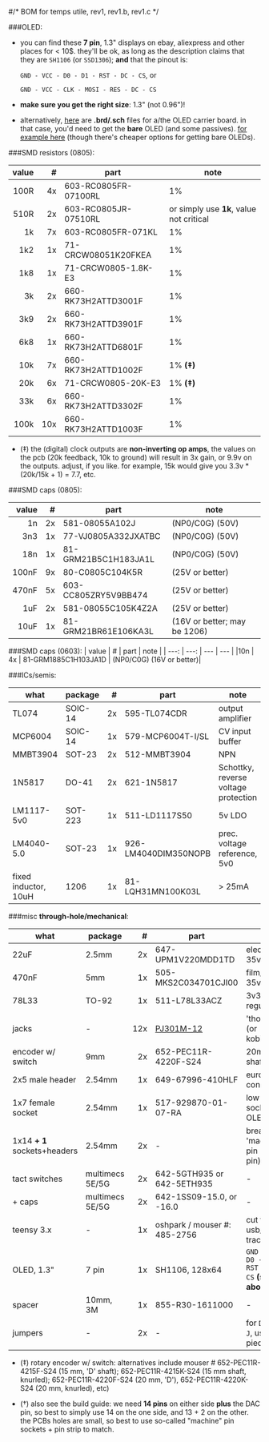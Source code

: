 #/* BOM for temps utile, rev1, rev1.b, rev1.c */

###OLED:

- you can find these **7 pin**, 1.3" displays on ebay, aliexpress and other places for < 10$. they'll be ok, as long as the description claims that they are `SH1106` (or `SSD1306`); **and** that the pinout is: 

  `GND - VCC - D0 - D1 - RST - DC - CS`, or 

  `GND - VCC - CLK - MOSI - RES - DC - CS`

- **make sure you get the right size**: 1.3" (not 0.96")! 
- alternatively, [here](https://github.com/mxmxmx/O_C/tree/master/hardware/gerbers/128x64_1_3_oled) are **.brd/.sch** files for a/the OLED carrier board. in that case, you'd need to get the **bare** OLED (and some passives). [for example here](http://www.buydisplay.com/default/serial-spi-1-3-inch-128x64-oled-display-module-ssd1306-white-on-black) (though there's cheaper options for getting bare OLEDs).

###SMD resistors (0805):

| value | # | part | note |
| ---: | ---: | --- |  --- |
|100R |		 4x | 603-RC0805FR-07100RL | 1% |
| 510R |         2x | 603-RC0805JR-07510RL | or simply use **1k**, value not critical |
| 1k  |       7x | 603-RC0805FR-071KL | 1% |
| 1k2  |         1x | 71-CRCW08051K20FKEA | 1% |
| 1k8  |         1x | 71-CRCW0805-1.8K-E3 | 1% |
| 3k   |         2x | 660-RK73H2ATTD3001F | 1% |
| 3k9  |        2x | 660-RK73H2ATTD3901F | 1% |
| 6k8  |        1x | 660-RK73H2ATTD6801F | 1% |
| 10k  |         7x | 660-RK73H2ATTD1002F | 1% **(‡)** |
| 20k  |         6x  | 71-CRCW0805-20K-E3  | 1% **(‡)**| 
| 33k |          6x  | 660-RK73H2ATTD3302F | 1% |
| 100k |         10x | 660-RK73H2ATTD1003F | 1% |

- (‡) the (digital) clock outputs are **non-inverting op amps**, the values on the pcb (20k feedback, 10k to ground) will result in 3x gain, or 9.9v on the outputs. adjust, if you like. for example, 15k would give you 3.3v * (20k/15k + 1) = 7.7, etc.

###SMD caps (0805):

| value | # | part | note |
| ---: | ---: | --- | --- |
| 1n    | 2x  | 581-08055A102J | (NP0/C0G) (50V)|
| 3n3   |1x | 77-VJ0805A332JXATBC | (NP0/C0G) (50V)|
| 18n   | 1x | 81-GRM21B5C1H183JA1L | (NP0/C0G) (50V)|
| 100nF | 9x | 80-C0805C104K5R | (25V or better)|
| 470nF | 5x | 603-CC805ZRY5V9BB474 | (25V or better) |
| 1uF   | 2x | 581-08055C105K4Z2A | (25V or better)|
| 10uF  | 1x | 81-GRM21BR61E106KA3L | (16V or better; may be 1206)|

###SMD caps (0603):
| value | # | part | note |
| ---: | ---: | --- | --- |
|10n   | 4x | 81-GRM1885C1H103JA1D | (NP0/C0G) (16V or better)|

###ICs/semis:

| what | package | # | part | note |
| --- | --- | ---: | --- | --- |
| TL074 | SOIC-14 | 2x | 595-TL074CDR | output amplifier |
| MCP6004 | SOIC-14 | 1x | 579-MCP6004T-I/SL | CV input buffer |
| MMBT3904 | SOT-23 | 2x | 512-MMBT3904 | NPN |
| 1N5817 | DO-41 | 2x | 621-1N5817 | Schottky, reverse voltage protection|
| LM1117-5v0 | SOT-223 | 1x | 511-LD1117S50 | 5v LDO |
| LM4040-5.0 | SOT-23 |  1x |  926-LM4040DIM350NOPB | prec. voltage reference, 5v0|
| fixed inductor, 10uH | 1206 | 1x | 81-LQH31MN100K03L | > 25mA |

###misc **through-hole/mechanical**:

| what | package | # | part | note |
| --- | --- | ---: | --- | --- |
| 22uF | 2.5mm | 2x | 647-UPM1V220MDD1TD |  electrolytic, 35v | 
| 470nF | 5mm |  1x | 505-MKS2C034701CJI00 | film/ceramic, 35v | 
| 78L33 |  TO-92 | 1x | 511-L78L33ACZ | 3v3 regulator |
|  jacks | - | 12x | [PJ301M-12](https://www.thonk.co.uk/shop/3-5mm-jacks/) | 'thonkiconn' (or kobiconn) | 
| encoder w/ switch | 9mm | 2x | 652-PEC11R-4220F-S24  | 20mm, D-shaft **(‡)** |
|  2x5 male header | 2.54mm |  1x | 649-67996-410HLF | euro power connector | 
|  1x7 female socket |  2.54mm  |  1x | 517-929870-01-07-RA | low profile socket (for OLED) | 
|  1x14 **+ 1** sockets+headers | 2.54mm | 2x | - | breakable, 'machine' pin (round pin) **(†)** | 
| tact switches | multimecs 5E/5G | 2x | 642-5GTH935 or 642-5ETH935 | - |
| + caps | multimecs 5E/5G | 2x | 642-1SS09-15.0, or -16.0| - |
| teensy 3.x | - | 1x | oshpark / mouser #: 485-2756  | cut the usb/power trace! |
| OLED, 1.3" | 7 pin | 1x | SH1106, 128x64 | `GND - VCC - D0 - D1 - RST - DC - CS` **(see note above)** |
| spacer | 10mm, 3M | 1x | 855-R30-1611000 | - | 
| jumpers | - | 2x | - | for `DAC` and `J`, use a piece of wire |

 
- (‡) rotary encoder w/ switch: alternatives include mouser # 652-PEC11R-4215F-S24 (15 mm, 'D' shaft); 652-PEC11R-4215K-S24 (15 mm shaft, knurled); 652-PEC11R-4220F-S24 (20 mm, 'D'), 652-PEC11R-4220K-S24 (20 mm, knurled), etc)

- (†) also see the build guide: we need **14 pins** on either side **plus** the DAC pin, so best to simply use 14 on the one side, and 13 + 2 on the other. the PCBs holes are small, so best to use so-called "machine" pin sockets + pin strip to match.















